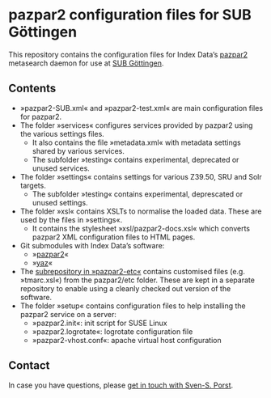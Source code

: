 # pazpar2 configuration files for SUB Göttingen

This repository contains the configuration files for Index Data’s [pazpar2](http://www.indexdata.com/pazpar2/) metasearch daemon for use at [SUB Göttingen](http://www.sub.uni-goettingen.de). 


## Contents
* »pazpar2-SUB.xml« and »pazpar2-test.xml« are main configuration files for pazpar2.
* The folder »services« configures services provided by pazpar2 using the various settings files.
	* It also contains the file »metadata.xml« with metadata settings shared by various services.
	* The subfolder »testing« contains experimental, deprecated or unused services.
* The folder »settings« contains settings for various Z39.50, SRU and Solr targets.
	* The subfolder »testing« contains experimental, deprescated or unused settings.
* The folder »xsl« contains XSLTs to normalise the loaded data. These are used by the files in »settings«.
	* It contains the stylesheet »xsl/pazpar2-docs.xsl« which converts pazpar2 XML configuration files to HTML pages.
* Git submodules with Index Data’s software:
	* »[pazpar2](http://git.indexdata.com/?p=pazpar2.git)«
	* »[yaz](http://git.indexdata.com/?p=yaz.git)«
* The [subrepository in »pazpar2-etc«](https://github.com/ssp/pazpar2-etc) contains customised files (e.g. »tmarc.xsl«) from the pazpar2/etc folder. These are kept in a separate repository to enable using a cleanly checked out version of the software.
* The folder »setup« contains configuration files to help installing the pazpar2 service on a server:
	* »pazpar2.init«: init script for SUSE Linux
	* »pazpar2.logrotate«: logrotate configuration file
	* »pazpar2-vhost.conf«: apache virtual host configuration

## Contact
In case you have questions, please [get in touch with Sven-S. Porst](mailto:porst@sub.uni-goettingen.de?subject=pazpar2).

